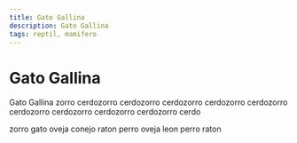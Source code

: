 ```yaml
---
title: Gato Gallina
description: Gato Gallina
tags: reptil, mamifero
---
```


# Gato Gallina

Gato Gallina zorro cerdozorro cerdozorro cerdozorro cerdozorro cerdozorro cerdozorro cerdozorro cerdozorro cerdozorro cerdo

zorro gato oveja conejo raton perro oveja leon perro raton